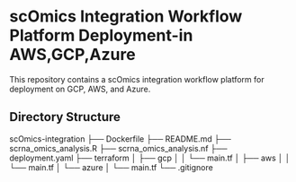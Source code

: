 # scOmics Integration Workflow Platform Deployment-in AWS,GCP,Azure

This repository contains a scOmics integration workflow platform for deployment on GCP, AWS, and Azure.

## Directory Structure

scOmics-integration
├── Dockerfile
├── README.md
├── scrna_omics_analysis.R
├── scrna_omics_analysis.nf
├── deployment.yaml
├── terraform
│ ├── gcp
│ │ └── main.tf
│ ├── aws
│ │ └── main.tf
│ └── azure
│ └── main.tf
└── .gitignore

